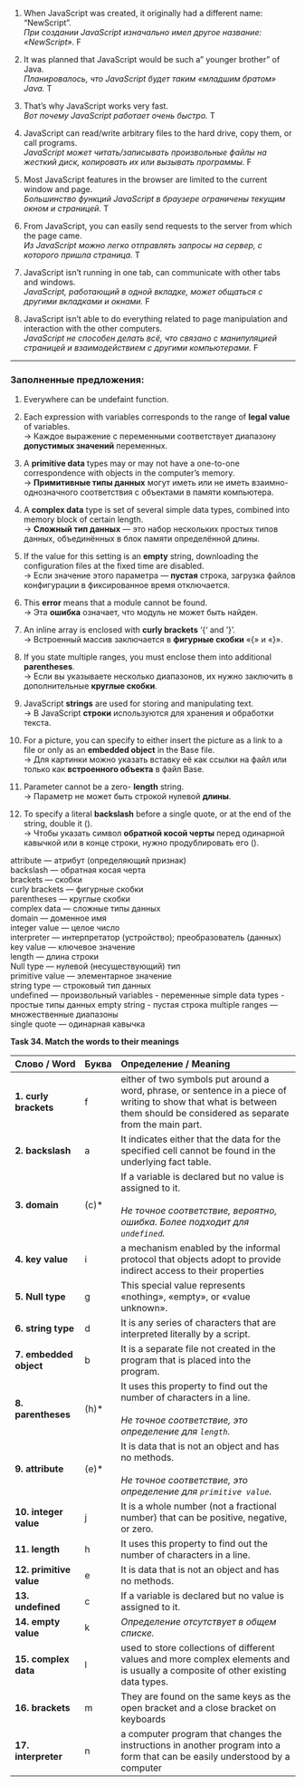 
1. When JavaScript was created, it originally had a different name: “NewScript”.  
   *При создании JavaScript изначально имел другое название: «NewScript».*  F

2. It was planned that JavaScript would be such a” younger brother” of Java.  
   *Планировалось, что JavaScript будет таким «младшим братом» Java.*  T

3. That’s why JavaScript works very fast.  
   *Вот почему JavaScript работает очень быстро.*  T

4. JavaScript can read/write arbitrary files to the hard drive, copy them, or call programs.  
   *JavaScript может читать/записывать произвольные файлы на жесткий диск, копировать их или вызывать программы.*  F

5. Most JavaScript features in the browser are limited to the current window and page.  
   *Большинство функций JavaScript в браузере ограничены текущим окном и страницей.*  T

6. From JavaScript, you can easily send requests to the server from which the page came.  
   *Из JavaScript можно легко отправлять запросы на сервер, с которого пришла страница.*  T

7. JavaScript isn’t running in one tab, can communicate with other tabs and windows.  
   *JavaScript, работающий в одной вкладке, может общаться с другими вкладками и окнами.*  F

8. JavaScript isn’t able to do everything related to page manipulation and interaction with the other computers.  
   *JavaScript не способен делать всё, что связано с манипуляцией страницей и взаимодействием с другими компьютерами.* F

----
### Заполненные предложения:

1. Everywhere can be undefaint function.  

2. Each expression with variables corresponds to the range of **legal value** of variables.  
    → Каждое выражение с переменными соответствует диапазону **допустимых значений** переменных.
    
3. A **primitive data** types may or may not have a one-to-one correspondence with objects in the computer’s memory.  
    → **Примитивные типы данных** могут иметь или не иметь взаимно-однозначного соответствия с объектами в памяти компьютера.
    
4. A **complex data** type is set of several simple data types, combined into memory block of certain length.  
    → **Сложный тип данных** — это набор нескольких простых типов данных, объединённых в блок памяти определённой длины.
    
5. If the value for this setting is an **empty** string, downloading the configuration files at the fixed time are disabled.  
    → Если значение этого параметра — **пустая** строка, загрузка файлов конфигурации в фиксированное время отключается.
    
6. This **error** means that a module cannot be found.  
    → Эта **ошибка** означает, что модуль не может быть найден.
    
7. An inline array is enclosed with **curly brackets** ‘{‘ and ’}’.  
    → Встроенный массив заключается в **фигурные скобки** «{» и «}».
    
8. If you state multiple ranges, you must enclose them into additional **parentheses**.  
    → Если вы указываете несколько диапазонов, их нужно заключить в дополнительные **круглые скобки**.
    
9. JavaScript **strings** are used for storing and manipulating text.  
    → В JavaScript **строки** используются для хранения и обработки текста.
    
10. For a picture, you can specify to either insert the picture as a link to a file or only as an **embedded object** in the Base file.  
    → Для картинки можно указать вставку её как ссылки на файл или только как **встроенного объекта** в файл Base.
    
11. Parameter cannot be a zero- **length** string.  
    → Параметр не может быть строкой нулевой **длины**.
    
12. To specify a literal **backslash** before a single quote, or at the end of the string, double it (\).  
    → Чтобы указать символ **обратной косой черты** перед одинарной кавычкой или в конце строки, нужно продублировать его (\).

attribute — атрибут (определяющий признак)  
backslash — обратная косая черта  
brackets — скобки  
curly brackets — фигурные скобки  
parentheses — круглые скобки  
complex data — сложные типы данных  
domain — доменное имя  
integer value — целое число  
interpreter — интерпретатор (устройство); преобразователь (данных)  
key value — ключевое значение  
length — длина строки  
Null type — нулевой (несуществующий) тип  
primitive value — элементарное значение  
string type — строковый тип данных  
undefined — произвольный
variables - переменные 
simple data types - простые типы данных
empty string - пустая строка
multiple ranges — множественные диапазоны  
single quote — одинарная кавычка



**Task 34. Match the words to their meanings**

| Слово / Word            | Буква | Определение / Meaning                                                                                                                                                     |
| :---------------------- | :---- | :------------------------------------------------------------------------------------------------------------------------------------------------------------------------ |
| **1. curly brackets**   | f     | either of two symbols put around a word, phrase, or sentence in a piece of writing to show that what is between them should be considered as separate from the main part. |
| **2. backslash**        | a     | It indicates either that the data for the specified cell cannot be found in the underlying fact table.                                                                    |
| **3. domain**           | (c)*  | If a variable is declared but no value is assigned to it.<br><br>*Не точное соответствие, вероятно, ошибка. Более подходит для `undefined`.*                              |
| **4. key value**        | i     | a mechanism enabled by the informal protocol that objects adopt to provide indirect access to their properties                                                            |
| **5. Null type**        | g     | This special value represents «nothing», «empty», or «value unknown».                                                                                                     |
| **6. string type**      | d     | It is any series of characters that are interpreted literally by a script.                                                                                                |
| **7. embedded object**  | b     | It is a separate file not created in the program that is placed into the program.                                                                                         |
| **8. parentheses**      | (h)*  | It uses this property to find out the number of characters in a line.<br><br>*Не точное соответствие, это определение для `length`.*                                      |
| **9. attribute**        | (e)*  | It is data that is not an object and has no methods. <br><br>*Не точное соответствие, это определение для `primitive value`.*                                             |
| **10. integer value**   | j     | It is a whole number (not a fractional number) that can be positive, negative, or zero.                                                                                   |
| **11. length**          | h     | It uses this property to find out the number of characters in a line.                                                                                                     |
| **12. primitive value** | e     | It is data that is not an object and has no methods.                                                                                                                      |
| **13. undefined**       | c     | If a variable is declared but no value is assigned to it.                                                                                                                 |
| **14. empty value**     | k     | *Определение отсутствует в общем списке.*                                                                                                                                 |
| **15. complex data**    | l     | used to store collections of different values and more complex elements and is usually a composite of other existing data types.                                          |
| **16. brackets**        | m     | They are found on the same keys as the open bracket and a close bracket on keyboards                                                                                      |
| **17. interpreter**     | n     | a computer program that changes the instructions in another program into a form that can be easily understood by a computer                                               |
